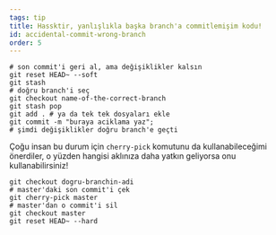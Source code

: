 ```yaml
---
tags: tip
title: Hassktir, yanlışlıkla başka branch'a commitlemişim kodu!
id: accidental-commit-wrong-branch
order: 5
---
```


```git
# son commit'i geri al, ama değişiklikler kalsın
git reset HEAD~ --soft
git stash
# doğru branch'i seç
git checkout name-of-the-correct-branch
git stash pop
git add . # ya da tek tek dosyaları ekle
git commit -m "buraya aciklama yaz";
# şimdi değişiklikler doğru branch'e geçti
```

Çoğu insan bu durum için `cherry-pick` komutunu da kullanabileceğimi önerdiler, o yüzden hangisi aklınıza daha yatkın geliyorsa onu kullanabilirsiniz!

```git
git checkout dogru-branchin-adi
# master'daki son commit'i çek
git cherry-pick master
# master'dan o commit'i sil
git checkout master
git reset HEAD~ --hard
```